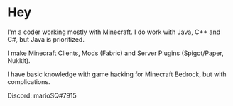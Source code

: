 # Hey

I'm a coder working mostly with Minecraft.
I do work with Java, C++ and C#, but Java is prioritized.

I make Minecraft Clients, Mods (Fabric) and Server Plugins (Spigot/Paper, Nukkit).

I have basic knowledge with game hacking for Minecraft Bedrock, but with complications.

Discord: marioSQ#7915
